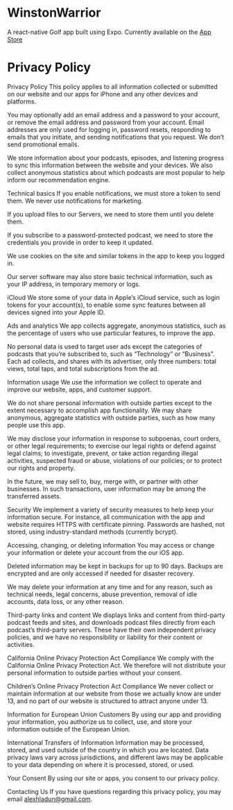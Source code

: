 # WinstonWarrior
A react-native Golf app built using Expo. Currently available on the [App Store](https://apps.apple.com/us/app/winston-warrior/id1541494741)

# Privacy Policy

Privacy Policy
This policy applies to all information collected or submitted on our website and our apps for iPhone and any other devices and platforms.


You may optionally add an email address and a password to your account, or remove the email address and password from your account. Email addresses are only used for logging in, password resets, responding to emails that you initiate, and sending notifications that you request. We don’t send promotional emails.

We store information about your podcasts, episodes, and listening progress to sync this information between the website and your devices. We also collect anonymous statistics about which podcasts are most popular to help inform our recommendation engine.

Technical basics
If you enable notifications, we must store a token to send them. We never use notifications for marketing.

If you upload files to our Servers, we need to store them until you delete them.

If you subscribe to a password-protected podcast, we need to store the credentials you provide in order to keep it updated.

We use cookies on the site and similar tokens in the app to keep you logged in.

Our server software may also store basic technical information, such as your IP address, in temporary memory or logs.

iCloud
We store some of your data in Apple’s iCloud service, such as login tokens for your account(s), to enable some sync features between all devices signed into your Apple ID.

Ads and analytics
We app collects aggregate, anonymous statistics, such as the percentage of users who use particular features, to improve the app.

No personal data is used to target user ads except the categories of podcasts that you’re subscribed to, such as “Technology” or “Business”. Each ad collects, and shares with its advertiser, only three numbers: total views, total taps, and total subscriptions from the ad.

Information usage
We use the information we collect to operate and improve our website, apps, and customer support.

We do not share personal information with outside parties except to the extent necessary to accomplish app functionality. We may share anonymous, aggregate statistics with outside parties, such as how many people use this app.

We may disclose your information in response to subpoenas, court orders, or other legal requirements; to exercise our legal rights or defend against legal claims; to investigate, prevent, or take action regarding illegal activities, suspected fraud or abuse, violations of our policies; or to protect our rights and property.

In the future, we may sell to, buy, merge with, or partner with other businesses. In such transactions, user information may be among the transferred assets.

Security
We implement a variety of security measures to help keep your information secure. For instance, all communication with the app and website requires HTTPS with certificate pinning. Passwords are hashed, not stored, using industry-standard methods (currently bcrypt).

Accessing, changing, or deleting information
You may access or change your information or delete your account from the our iOS app.

Deleted information may be kept in backups for up to 90 days. Backups are encrypted and are only accessed if needed for disaster recovery.

We may delete your information at any time and for any reason, such as technical needs, legal concerns, abuse prevention, removal of idle accounts, data loss, or any other reason.

Third-party links and content
We displays links and content from third-party podcast feeds and sites, and downloads podcast files directly from each podcast’s third-party servers. These have their own independent privacy policies, and we have no responsibility or liability for their content or activities.

California Online Privacy Protection Act Compliance
We comply with the California Online Privacy Protection Act. We therefore will not distribute your personal information to outside parties without your consent.

Children’s Online Privacy Protection Act Compliance
We never collect or maintain information at our website from those we actually know are under 13, and no part of our website is structured to attract anyone under 13.

Information for European Union Customers
By using our app and providing your information, you authorize us to collect, use, and store your information outside of the European Union.

International Transfers of Information
Information may be processed, stored, and used outside of the country in which you are located. Data privacy laws vary across jurisdictions, and different laws may be applicable to your data depending on where it is processed, stored, or used.

Your Consent
By using our site or apps, you consent to our privacy policy.

Contacting Us
If you have questions regarding this privacy policy, you may email alexhladun@gmail.com.
